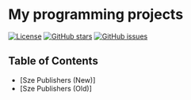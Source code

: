 # My programming projects

[![License](https://img.shields.io/badge/License-MIT-blue.svg)](https://opensource.org/licenses/MIT)
[![GitHub stars](https://img.shields.io/github/stars/samyborsos/samyborsos.github.io.svg)](https://github.com/samyborsos/samyborsos.github.io/stargazers)
[![GitHub issues](https://img.shields.io/github/issues/samyborsos/samyborsos.github.io.svg)](https://github.com/samyborsos/samyborsos.github.io/issues)






## Table of Contents

- [Sze Publishers (New)]
- [Sze Publishers (Old)]
